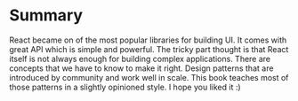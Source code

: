 # Summary

React became on of the most popular libraries for building UI. It comes with great API which is simple and powerful. The tricky part thought is that React itself is not always enough for building complex applications. There are concepts that we have to know to make it right. Design patterns that are introduced by community and work well in scale. This book teaches most of those patterns in a slightly opinioned style. I hope you liked it :)